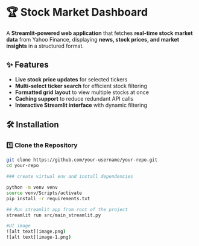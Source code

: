 # 🏆 Stock Market Dashboard

A **Streamlit-powered web application** that fetches **real-time stock market data** from Yahoo Finance, displaying **news, stock prices, and market insights** in a structured format.

## ✨ Features
- **Live stock price updates** for selected tickers
- **Multi-select ticker search** for efficient stock filtering
- **Formatted grid layout** to view multiple stocks at once
- **Caching support** to reduce redundant API calls
- **Interactive Streamlit interface** with dynamic filtering

## 🛠️ Installation
### 1️⃣ Clone the Repository
```bash
git clone https://github.com/your-username/your-repo.git
cd your-repo

### create virtual env and install dependencies

python -m venv venv
source venv/Scripts/activate
pip install -r requirements.txt

## Run streamlit app from root of the project
streamlit run src/main_streamlit.py

#UI image
![alt text](image.png)
![alt text](image-1.png)